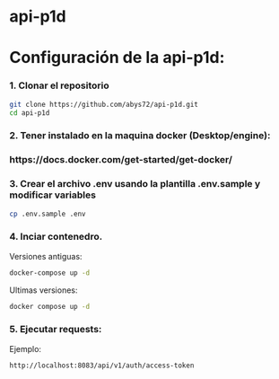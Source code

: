 # api-p1d

<h1>Configuración de la api-p1d:</h1>

### 1. Clonar el repositorio

```bash
git clone https://github.com/abys72/api-p1d.git
cd api-p1d
```

### 2. Tener instalado en la maquina docker (Desktop/engine):

<h3>https://docs.docker.com/get-started/get-docker/<h3>

### 3. Crear el archivo .env usando la plantilla .env.sample y modificar variables

```bash 
cp .env.sample .env
```

### 4. Inciar contenedro.

Versiones antiguas:

```bash
docker-compose up -d
```

Ultimas versiones:

```bash
docker compose up -d
```

### 5. Ejecutar requests:

Ejemplo:

```bash
http://localhost:8083/api/v1/auth/access-token
```

